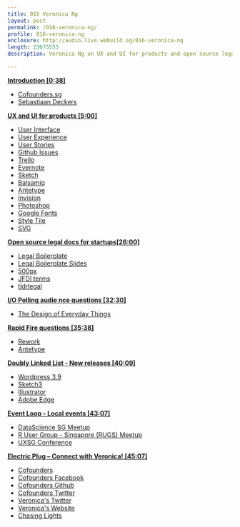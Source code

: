 ```yaml
---
title: 016 Veronica Ng
layout: post
permalink: /016-veronica-ng/
profile: 016-veronica-ng
enclosure: http://audio.live.webuild.sg/016-veronica-ng
length: 23675553
description: Veronica Ng on UX and UI for products and open source legal docs for startups.

---
```


**[Introduction [0:38]](#t=0:38)**

- [Cofounders.sg](http://cf.sg)
- [Sebastiaan Deckers](http://ninja.sg/)

**[UX and UI for products [5:00]](#t=5:00)**

- [User Interface](https://en.wikipedia.org/wiki/User_interface)
- [User Experience](https://en.wikipedia.org/wiki/User_experience_design)
- [User Stories](https://en.wikipedia.org/wiki/User_story)
- [Github Issues](https://github.com/blog/831-issues-2-0-the-next-generation)
- [Trello](https://trello.com/)
- [Evernote](http://evernote.com/)
- [Sketch](http://bohemiancoding.com/sketch/)
- [Balsamiq](http://balsamiq.com/)
- [Antetype](http://antetype.com/)
- [Invision](http://www.invisionapp.com/)
- [Photoshop](http://adobe.com/photoshop)
- [Google Fonts](https://www.google.com/fonts)
- [Style Tile](http://styletil.es/)
- [SVG](https://en.wikipedia.org/wiki/Scalable_Vector_Graphics)

**[Open source legal docs for startups[26:00]](#t=26:00)**

- [Legal Boilerplate](http://legal.cf.sg/)
- [Legal Boilerplate Slides](https://speakerdeck.com/cofounders/legal-dot-cf-dot-sg-roadmap)
- [500px](http://500px.com/terms)
- [JFDI terms](http://jfdi.asia/accelerator/terms/)
- [tldrlegal](https://tldrlegal.com/)

**[I/O Polling audie nce questions [32:30]](#t=32:30)**

- [The Design of Everyday Things](https://en.wikipedia.org/wiki/The_Design_of_Everyday_Things)

**[Rapid Fire questions [35:38]](#t=35:38)**

- [Rework](https://37signals.com/rework)
- [Antetype](http://antetype.com/)

**[Doubly Linked List -  New releases [40:09]](#t=40:09)**

- [Wordpress 3.9](http://wordpress.org/news/2014/04/smith/)
- [Sketch3](http://bohemiancoding.com/sketch/whats-new/)
- [Illustrator](http://www.adobe.com/sea/products/illustrator.html)
- [Adobe Edge](http://html.adobe.com/edge/)

**[Event Loop - Local events [43:07]](#t=43:07)**

- [DataScience SG Meetup](http://www.meetup.com/DataScience-SG-Singapore/events/170832262/)
- [R User Group - Singapore (RUGS) Meetup](http://www.meetup.com/R-User-Group-SG/events/166578162/)
- [UXSG Conference](http://www.uxsg.org/)

**[Electric Plug  – Connect with Veronica! [45:07]](#t=45:07)**

- [Cofounders](http://cf.sg)
- [Cofounders Facebook](http://facebook.com/cofounders.sg)
- [Cofounders Github](https://github.com/cofounders)
- [Cofounders Twitter](https://twitter.com/cofounderssg)
- [Veronica's Twitter](https://twitter.com/veronism)
- [Veronica's Website](http://veron.sg)
- [Chasing Lights](http://chasinglights.co/)

